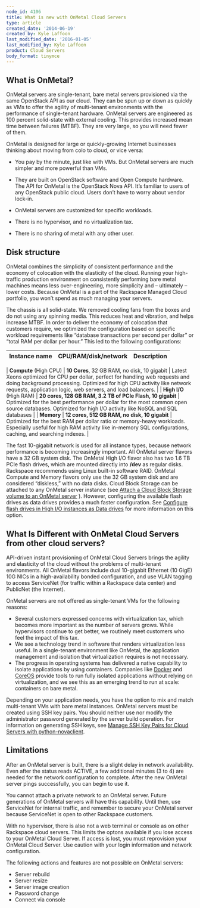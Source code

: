 ```yaml
---
node_id: 4106
title: What is new with OnMetal Cloud Servers
type: article
created_date: '2014-06-19'
created_by: Kyle Laffoon
last_modified_date: '2016-01-05'
last_modified_by: Kyle Laffoon
product: Cloud Servers
body_format: tinymce
---
```


What is OnMetal?
----------------

OnMetal servers are single-tenant, bare metal servers provisioned via
the same OpenStack API as our cloud. They can be spun up or down as
quickly as VMs to offer the agility of multi-tenant environments with
the performance of single-tenant hardware. OnMetal servers are
engineered as 100 percent solid-state with external cooling. This
provides increased mean time between failures (MTBF). They are very
large, so you will need fewer of them.

OnMetal is designed for large or quickly-growing Internet businesses
thinking about moving from colo to cloud, or vice versa:

-   You pay by the minute, just like with VMs. But OnMetal servers are
    much simpler and more powerful than VMs.

<!-- -->

-   They are built on OpenStack software and Open Compute hardware. The
    API for OnMetal is the OpenStack Nova API. It&rsquo;s familiar to users of
    any OpenStack public cloud. Users don&rsquo;t have to worry about
    vendor lock-in.

<!-- -->

-   OnMetal servers are customized for specific workloads.

<!-- -->

-   There is no hypervisor, and no virtualization tax.

<!-- -->

-   There is no sharing of metal with any other user.

Disk structure
--------------

OnMetal combines the simplicity of consistent performance and the
economy of colocation with the elasticity of the cloud. Running your
high-traffic production environment on consistently performing bare
metal machines means less over-engineering, more simplicity and &ndash;
ultimately &ndash; lower costs. Because OnMetal is a part of the Rackspace
Managed Cloud portfolio, you won&rsquo;t spend as much managing your servers.

The chassis is all solid-state. We removed cooling fans from the boxes
and do not using any spinning media. This reduces heat and vibration,
and helps increase MTBF. In order to deliver the economy of colocation
that customers require, we optimized the configuration based on specific
workload requirements like &ldquo;database transactions per second per dollar&rdquo;
or &ldquo;total RAM per dollar per hour.&rdquo; This led to the following
configurations:

| Instance name  | CPU/RAM/disk/network                                           | Description                                                                                                                                                                                                              |
|----------------|----------------------------------------------------------------|--------------------------------------------------------------------------------------------------------------------------------------------------------------------------------------------------------------------------|
|
 **Compute**
 (High CPU)      | **10 Cores**, 32 GB RAM, no disk, 10 gigabit                   | Latest Xeons optimized for CPU per dollar, perfect for handling web requests and doing background processing. Optimized for high CPU activity like network requests, application logic, web servers, and load balancers. |
|
 **High I/O**
 (High RAM)      | **20 cores, 128 GB RAM, **3.2 TB of PCIe Flash**, 10 gigabit** | Optimized for the best performance per dollar for the most common open source databases. Optimized for high I/O activity like NoSQL and SQL databases                                                                    |
|
 **Memory**      | **12 cores, **512 GB RAM**, no disk, 10 gigabit**              | Optimized for the best RAM per dollar ratio or memory-heavy workloads. Especially useful for high RAM activity like in-memory SQL configurations, caching, and searching indexes.                                        |

The fast 10-gigabit network is used for all instance types, because
network performance is becoming increasingly important. All OnMetal
server flavors have a 32 GB system disk. The OnMetal High I/O flavor
also has two 1.6 TB PCIe flash drives, which are mounted directly into
**/dev** as regular disks. Rackspace recommends using Linux built-in
software RAID. OnMetal Compute and Memory flavors only use the 32 GB
system disk and are considered &ldquo;diskless,&rdquo; with no data disks. Cloud
Block Storage can be attached to any OnMetal server instance (see
[Attach a Cloud Block Storage volume to an OnMetal
server](/how-to/attach-a-cloud-block-storage-volume-to-an-onmetal-server)
). However, configuring the available flash drives as data drives
provides a much faster configuration. See [Configure flash drives in
High I/O instances as Data
drives](/how-to/configure-flash-drives-in-high-io-instances-as-data-drives)
for more information on this option.

 What Is Different with OnMetal Cloud Servers from other cloud servers?
---------------------------------------------------------------------------

API-driven instant provisioning of OnMetal Cloud Servers brings the
agility and elasticity of the cloud without the problems of multi-tenant
environments. All OnMetal flavors include dual 10-gigabit Ethernet (10
GigE) 10G NICs in a high-availability bonded configuration, and use VLAN
tagging to access ServiceNet (for traffic within a Rackspace data
center) and PublicNet (the Internet).

OnMetal servers are not offered as single-tenant VMs for the following
reasons:

-   Several customers expressed concerns with virtualization tax, which
    becomes more important as the number of servers grows. While
    hypervisors continue to get better, we routinely meet customers who
    feel the impact of this tax.
-   We see a technology trend in software that renders virtualization
    less useful. In a single-tenant environment like OnMetal, the
    application management and isolation that virtualization requires is
    not necessary.
-   The progress in operating systems has delivered a native capability
    to isolate applications by using containers. Companies like
    [Docker](http://www.docker.com/) and [CoreOS](https://coreos.com/)
    provide tools to run fully isolated applications without relying on
    virtualization, and we see this as an emerging trend to run at
    scale: containers on bare metal.

Depending on your application needs, you have the option to mix and
match multi-tenant VMs with bare metal instances.  OnMetal servers must
be created using SSH key pairs. You should neither use nor modify the
administrator password generated by the server build operation. For
information on generating SSH keys, see [Manage SSH Key Pairs for Cloud
Servers with
python-novaclient](/how-to/manage-ssh-key-pairs-for-cloud-servers-with-python-novaclient).

 Limitations
----------------

After an OnMetal server is built, there is a slight delay in network
availability. Even after the status reads ACTIVE, a few additional
minutes (3 to 4) are needed for the network configuration to complete.
After the new OnMetal server pings successfully, you can begin to use
it.

You cannot attach a private network to an OnMetal server. Future
generations of OnMetal servers will have this capability. Until then,
use ServiceNet for internal traffic, and remember to secure your OnMetal
server because ServiceNet is open to other Rackspace customers.

With no hypervisor, there is also not a web terminal or console as on
other Rackspace cloud servers. This limits the optons available if you
lose access to your OnMetal Cloud Server. If access is lost, you must
reprovision your OnMetal Cloud Server. Use caution with your login
information and network configuration.

The following actions and features are not possible on OnMetal servers:

-   Server rebuild
-   Server resize
-   Server image creation
-   Password change
-   Connect via console


